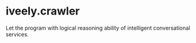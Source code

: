 # iveely.crawler
Let the program with logical reasoning ability of intelligent conversational services.
